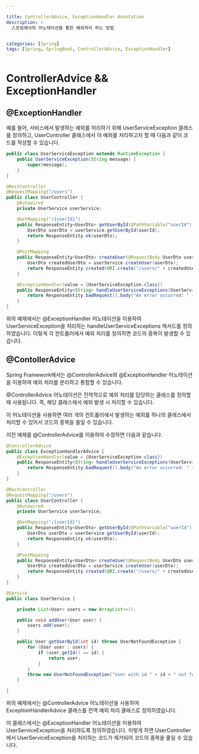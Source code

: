 ```yaml
---

title: ControllerAdvice, ExceptionHandler Annotation
description: >
  스프링에서의 어노테이션을 통한 예외처리 하는 방법 


categories: [Spring]
tags: [Spring, SpringBoot, ControllerAdvice, ExceptionHandler]
---
```





# **ControllerAdvice && ExceptionHandler**

## @ExceptionHandler

예를 들어, 서비스에서 발생하는 예외를 처리하기 위해 UserServiceException 클래스를 정의하고, UserController 클래스에서 이 예외를 처리하고자 할 때 다음과 같이 코드를 작성할 수 있습니다.

```java
public class UserServiceException extends RuntimeException {
    public UserServiceException(String message) {
        super(message);
    }
}
```


```java
@RestController
@RequestMapping("/users")
public class UserController {
    @Autowired
    private UserService userService;

    @GetMapping("/{userId}")
    public ResponseEntity<UserDto> getUserById(@PathVariable("userId") String userId) {
        UserDto userDto = userService.getUserById(userId);
        return ResponseEntity.ok(userDto);
    }

    @PostMapping
    public ResponseEntity<UserDto> createUser(@RequestBody UserDto userDto) {
        UserDto createdUserDto = userService.createUser(userDto);
        return ResponseEntity.created(URI.create("/users/" + createdUserDto.getId())).body(createdUserDto);
    }

    @ExceptionHandler(value = {UserServiceException.class})
    public ResponseEntity<String> handleUserServiceExceptions(UserServiceException ex) {
        return ResponseEntity.badRequest().body("An error occurred: " + ex.getMessage());
    }
}
```

위의 예제에서는 @ExceptionHandler 어노테이션을 이용하여 UserServiceException을 처리하는 handleUserServiceExceptions 메서드를 정의하였습니다. 이렇게 각 컨트롤러에서 예외 처리를 정의하면 코드의 중복이 발생할 수 있습니다.

## @ContollerAdvice
Spring Framework에서는 @ControllerAdvice와 @ExceptionHandler 어노테이션을 이용하여 예외 처리를 분리하고 통합할 수 있습니다.

@ControllerAdvice 어노테이션은 전역적으로 예외 처리를 담당하는 클래스를 정의할 때 사용됩니다. 즉, 해당 클래스에서 예외 발생 시 처리할 수 있습니다. 

이 어노테이션을 사용하면 여러 개의 컨트롤러에서 발생하는 예외를 하나의 클래스에서 처리할 수 있어서 코드의 중복을 줄일 수 있습니다.

이전 예제를 @ControllerAdvice를 이용하여 수정하면 다음과 같습니다.

```java
@ControllerAdvice
public class ExceptionHandlerAdvice {
    @ExceptionHandler(value = {UserServiceException.class})
    public ResponseEntity<String> handleUserServiceExceptions(UserServiceException ex) {
        return ResponseEntity.badRequest().body("An error occurred: " + ex.getMessage());
    }
}

@RestController
@RequestMapping("/users")
public class UserController {
    @Autowired
    private UserService userService;

    @GetMapping("/{userId}")
    public ResponseEntity<UserDto> getUserById(@PathVariable("userId") String userId) {
        UserDto userDto = userService.getUserById(userId);
        return ResponseEntity.ok(userDto);
    }

    @PostMapping
    public ResponseEntity<UserDto> createUser(@RequestBody UserDto userDto) {
        UserDto createdUserDto = userService.createUser(userDto);
        return ResponseEntity.created(URI.create("/users/" + createdUserDto.getId())).body(createdUserDto);
    }
}

@Service
public class UserService {

    private List<User> users = new ArrayList<>();

    public void addUser(User user) {
        users.add(user);
    }

    public User getUserById(int id) throws UserNotFoundException {
        for (User user : users) {
            if (user.getId() == id) {
                return user;
            }
        }
        throw new UserNotFoundException("User with id " + id + " not found");
    }

}

```
위의 예제에서는 @ControllerAdvice 어노테이션을 사용하여 ExceptionHandlerAdvice 클래스를 전역 예외 처리 클래스로 정의하였습니다. 

이 클래스에서는 @ExceptionHandler 어노테이션을 이용하여 UserServiceException을 처리하도록 정의하였습니다. 이렇게 하면 UserController에서 UserServiceException을 처리하는 코드가 제거되어 코드의 중복을 줄일 수 있습니다.